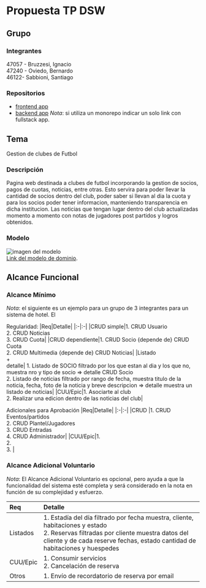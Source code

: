 # Propuesta TP DSW

## Grupo
### Integrantes
47057 - Bruzzesi, Ignacio <br>
47240 - Oviedo, Bernardo <br>
46122- Sabbioni, Santiago

### Repositorios
* [frontend app](http://hyperlinkToGihubOrGitlab)
* [backend app](http://hyperlinkToGihubOrGitlab)
*Nota*: si utiliza un monorepo indicar un solo link con fullstack app.

## Tema
Gestion de clubes de Futbol
### Descripción
Pagina web destinada a clubes de futbol incorporando la gestion de socios, pagos de cuotas, noticias, entre otras. Esto servira para poder llevar la cantidad de socios dentro del club, poder saber si llevan al dia la cuota y para los socios poder tener informacion, manteniendo transparencia en dicha institucion.
Las noticias que tengan lugar dentro del club actualizadas momento a momento con notas de jugadores post partidos y logros obtenidos. 

### Modelo
![imagen del modelo]()<br>
[Link del modelo de dominio](https://drive.google.com/file/d/1iKmK5JbkXMSjraB80hQBhKbSSrEA-kAw/view).

## Alcance Funcional 
### Alcance Mínimo

*Nota*: el siguiente es un ejemplo para un grupo de 3 integrantes para un sistema de hotel. El 

Regularidad:
|Req|Detalle|
|:-|:-|
|CRUD simple|1. CRUD Usuario <br>2. CRUD Noticias<br>3. CRUD Cuota|
|CRUD dependiente|1. CRUD Socio {depende de} CRUD Cuota<br>2. CRUD Multimedia {depende de} CRUD Noticias|
|Listado<br>+<br>detalle| 1. Listado de SOCIO filtrado por los que estan al dia y los que no, muestra nro y tipo de socio => detalle CRUD Socio<br> 2. Listado de noticias filtrado por rango de fecha, muestra titulo de la noticia, fecha, foto de la noticia y breve descripcion => detalle muestra un listado de noticias|
|CUU/Epic|1. Asociarte al club<br>2. Realizar una edicion dentro de las noticias del club|


Adicionales para Aprobación
|Req|Detalle|
|:-|:-|
|CRUD |1. CRUD Eventos/partidos<br>2. CRUD Plantel/Jugadores<br>3. CRUD Entradas<br>4. CRUD Administrador|
|CUU/Epic|1. <br>2. <br>3. |


### Alcance Adicional Voluntario

*Nota*: El Alcance Adicional Voluntario es opcional, pero ayuda a que la funcionalidad del sistema esté completa y será considerado en la nota en función de su complejidad y esfuerzo.

|Req|Detalle|
|:-|:-|
|Listados |1. Estadía del día filtrado por fecha muestra, cliente, habitaciones y estado <br>2. Reservas filtradas por cliente muestra datos del cliente y de cada reserve fechas, estado cantidad de habitaciones y huespedes|
|CUU/Epic|1. Consumir servicios<br>2. Cancelación de reserva|
|Otros|1. Envío de recordatorio de reserva por email|
